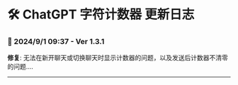 # **🛠️ ChatGPT 字符计数器 更新日志**

### **📅 2024/9/1 09:37 - Ver 1.3.1**

**修复**: 无法在新开聊天或切换聊天时显示计数器的问题，以及发送后计数器不清零的问题....

---
